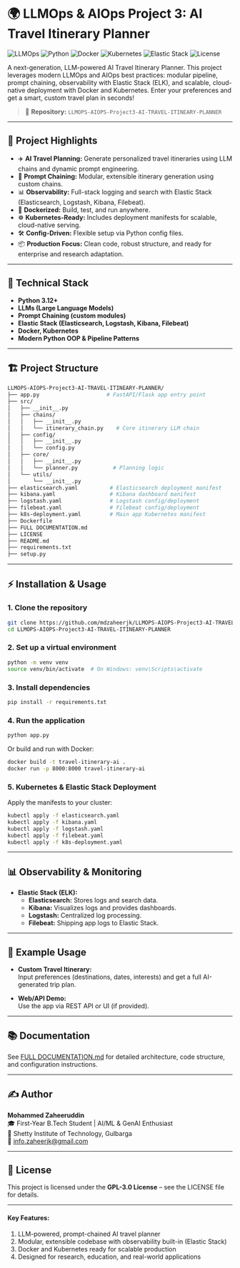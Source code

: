 # 🌍 LLMOps & AIOps Project 3: AI Travel Itinerary Planner

![LLMOps](https://img.shields.io/badge/LLMOps-AIOps-blueviolet)
![Python](https://img.shields.io/badge/Python-3.12%2B-brightgreen)
![Docker](https://img.shields.io/badge/Docker-Ready-blue)
![Kubernetes](https://img.shields.io/badge/Kubernetes-Deploy-blue)
![Elastic Stack](https://img.shields.io/badge/ElasticStack-Logging%2FSearch-yellow)
![License](https://img.shields.io/badge/License-GPL--3.0-orange)

A next-generation, LLM-powered AI Travel Itinerary Planner. This project leverages modern LLMOps and AIOps best practices: modular pipeline, prompt chaining, observability with Elastic Stack (ELK), and scalable, cloud-native deployment with Docker and Kubernetes. Enter your preferences and get a smart, custom travel plan in seconds!

> 📁 **Repository:** `LLMOPS-AIOPS-Project3-AI-TRAVEL-ITINEARY-PLANNER`

---

## 🚀 Project Highlights

- ✈️ **AI Travel Planning:** Generate personalized travel itineraries using LLM chains and dynamic prompt engineering.
- 🔗 **Prompt Chaining:** Modular, extensible itinerary generation using custom chains.
- 📊 **Observability:** Full-stack logging and search with Elastic Stack (Elasticsearch, Logstash, Kibana, Filebeat).
- 🐳 **Dockerized:** Build, test, and run anywhere.
- ☸️ **Kubernetes-Ready:** Includes deployment manifests for scalable, cloud-native serving.
- 🛠️ **Config-Driven:** Flexible setup via Python config files.
- 📦 **Production Focus:** Clean code, robust structure, and ready for enterprise and research adaptation.

---

## 🧠 Technical Stack

- **Python 3.12+**
- **LLMs (Large Language Models)**
- **Prompt Chaining (custom modules)**
- **Elastic Stack (Elasticsearch, Logstash, Kibana, Filebeat)**
- **Docker, Kubernetes**
- **Modern Python OOP & Pipeline Patterns**

---

## 🏗️ Project Structure

```bash
LLMOPS-AIOPS-Project3-AI-TRAVEL-ITINEARY-PLANNER/
├── app.py                     # FastAPI/Flask app entry point
├── src/
│   ├── __init__.py
│   ├── chains/
│   │   ├── __init__.py
│   │   └── itinerary_chain.py    # Core itinerary LLM chain
│   ├── config/
│   │   ├── __init__.py
│   │   └── config.py
│   ├── core/
│   │   ├── __init__.py
│   │   └── planner.py           # Planning logic
│   └── utils/
│       └── __init__.py
├── elasticsearch.yaml          # Elasticsearch deployment manifest
├── kibana.yaml                 # Kibana dashboard manifest
├── logstash.yaml               # Logstash config/deployment
├── filebeat.yaml               # Filebeat config/deployment
├── k8s-deployment.yaml         # Main app Kubernetes manifest
├── Dockerfile
├── FULL DOCUMENTATION.md
├── LICENSE
├── README.md
├── requirements.txt
├── setup.py
```

---

## ⚡ Installation & Usage

### 1. Clone the repository
```bash
git clone https://github.com/mdzaheerjk/LLMOPS-AIOPS-Project3-AI-TRAVEL-ITINEARY-PLANNER.git
cd LLMOPS-AIOPS-Project3-AI-TRAVEL-ITINEARY-PLANNER
```

### 2. Set up a virtual environment
```bash
python -m venv venv
source venv/bin/activate  # On Windows: venv\Scripts\activate
```

### 3. Install dependencies
```bash
pip install -r requirements.txt
```

### 4. Run the application
```bash
python app.py
```
Or build and run with Docker:
```bash
docker build -t travel-itinerary-ai .
docker run -p 8000:8000 travel-itinerary-ai
```

### 5. Kubernetes & Elastic Stack Deployment
Apply the manifests to your cluster:
```bash
kubectl apply -f elasticsearch.yaml
kubectl apply -f kibana.yaml
kubectl apply -f logstash.yaml
kubectl apply -f filebeat.yaml
kubectl apply -f k8s-deployment.yaml
```

---

## 📊 Observability & Monitoring

- **Elastic Stack (ELK):**
  - **Elasticsearch:** Stores logs and search data.
  - **Kibana:** Visualizes logs and provides dashboards.
  - **Logstash:** Centralized log processing.
  - **Filebeat:** Shipping app logs to Elastic Stack.

---

## 🧪 Example Usage

- **Custom Travel Itinerary:**  
  Input preferences (destinations, dates, interests) and get a full AI-generated trip plan.

- **Web/API Demo:**  
  Use the app via REST API or UI (if provided).

---

## 📚 Documentation

See [FULL DOCUMENTATION.md](FULL_DOCUMENTATION.md) for detailed architecture, code structure, and configuration instructions.

---

## ✍️ Author

**Mohammed Zaheeruddin**  
🎓 First-Year B.Tech Student | AI/ML & GenAI Enthusiast  
🏫 Shetty Institute of Technology, Gulbarga  
📧 info.zaheerjk@gmail.com

---

## 📜 License

This project is licensed under the **GPL-3.0 License** – see the LICENSE file for details.

---

#### Key Features:
1. LLM-powered, prompt-chained AI travel planner
2. Modular, extensible codebase with observability built-in (Elastic Stack)
3. Docker and Kubernetes ready for scalable production
4. Designed for research, education, and real-world applications
